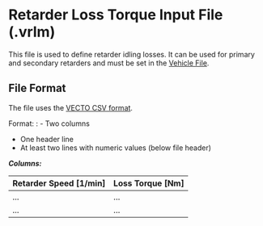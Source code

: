 Retarder Loss Torque Input File (.vrlm)
=======================================

This file is used to define retarder idling losses. It can be used for primary and secondary retarders and must be set in the [Vehicle File](#vehicle-editor).

File Format
-----------

The file uses the [VECTO CSV format](#csv-format).

Format:
: -   Two columns
-   One header line
-   At least two lines with numeric values (below file header)

***Columns:***

| **Retarder Speed \[1/min\]** | **Loss Torque \[Nm\]** |
| ---------------------------- | ---------------------- |
| ...                          | ...                    |
| ...                          | ...                    |
